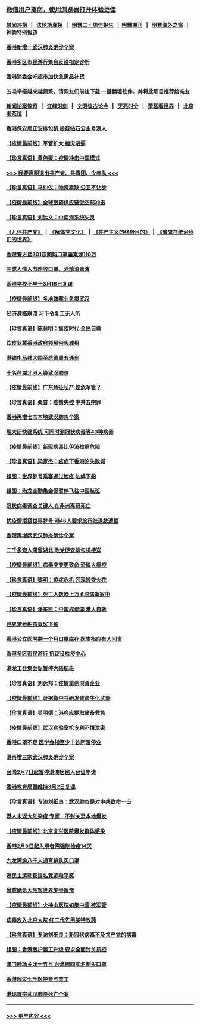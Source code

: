 ### [微信用户指南，使用浏览器打开体验更佳](https://github.com/gfw-breaker/banned-news1/blob/master/indexes/wechat-guide.md?t=0)
#### [禁闻热榜](热点新闻.md?t=0)  &nbsp;&nbsp;|&nbsp;&nbsp; [法轮功真相](https://github.com/gfw-breaker/truth/blob/master/README.md?t=0) &nbsp;&nbsp;|&nbsp;&nbsp; [明慧二十周年报告](https://github.com/gfw-breaker/mh-reports/blob/master/README.md?t=0) &nbsp;&nbsp;|&nbsp;&nbsp;[明慧期刊](https://github.com/gfw-breaker/mh-qikan) &nbsp;&nbsp;|&nbsp;&nbsp; [明慧海外之窗](https://github.com/gfw-breaker/mh-news/blob/master/README.md?t=0) &nbsp;&nbsp;|&nbsp;&nbsp; [神韵特别报道](https://github.com/gfw-breaker/mh-news/blob/master/shenyun.md?t=0)
#### [香港新增一武汉肺炎确诊个案](../pages/nsc415/n11874044.md?t=02171456) 
#### [香港多区市民游行集会反设指定诊所](../pages/nsc415/n11874017.md?t=02171456) 
#### [香港消委会吁超市加快急需品补货](../pages/nsc415/n11874003.md?t=02171456) 
#### 五毛举报越来越频繁，请网友们前往下载 [一键翻墙软件](https://github.com/gfw-breaker/ssr-accounts)，并将此项目推荐给亲友
#### [新闻拍案惊奇](https://github.com/gfw-breaker/banned-news1/blob/master/pages/link4.md) &nbsp;&nbsp;|&nbsp;&nbsp; [江峰时刻](https://github.com/gfw-breaker/banned-news1/blob/master/pages/link4.md) &nbsp;&nbsp;|&nbsp;&nbsp; [文昭谈古论今](https://github.com/gfw-breaker/banned-news1/blob/master/pages/link4.md) &nbsp;&nbsp;|&nbsp;&nbsp; [天亮时分](https://github.com/gfw-breaker/banned-news1/blob/master/pages/link4.md) &nbsp;&nbsp;|&nbsp;&nbsp; [萧茗看世界](https://github.com/gfw-breaker/banned-news1/blob/master/pages/link4.md) &nbsp;&nbsp;|&nbsp;&nbsp; [北京老茶馆](https://github.com/gfw-breaker/banned-news1/blob/master/pages/link4.md) &nbsp;&nbsp;|&nbsp;&nbsp; 
#### [香港保安局正安排包机 接载钻石公主号港人](../pages/nsc415/n11873932.md?t=02171456) 
#### [【疫情最前线】军管扩大 蝗灾进逼](../pages/nsc415/n11873780.md?t=02171456) 
#### [【珍言真语】黄伟豪：疫情冲击中国模式](../pages/nsc415/n11873482.md?t=02171456) 
#### [>>> 我要声明退出共产党、共青团、少年队 <<<](https://github.com/begood0513/goodnews/blob/master/quit/letter.md) 
#### [【珍言真语】马仲仪：物资紧缺 公卫不让步](../pages/nsc415/n11872315.md?t=02171456) 
#### [【疫情最前线】全球医药供应链受空前冲击](../pages/nsc415/n11869614.md?t=02171456) 
#### [【珍言真语】刘达文：中南海系统失灵](../pages/nsc415/n11869465.md?t=02171456) 
#### [《九评共产党》](https://github.com/begood0513/9ping.md/blob/master/README.md) &nbsp;|&nbsp; [《解体党文化》](../../../../jtdwh.md/blob/master/README.md)  &nbsp;|&nbsp; [《共产主义的终极目的》](../../../../gczydzjmd.md/blob/master/README.md) &nbsp;|&nbsp; [《魔鬼在统治我们的世界》](../../../../mgztzwmdsj.md/blob/master/README.md) 
#### [香港警方接301宗网购口罩骗案涉110万](../pages/nsc415/n11867572.md?t=02171456) 
#### [三成人情人节想收口罩、酒精消毒液](../pages/nsc415/n11867523.md?t=02171456) 
#### [香港学校不早于3月16日复课](../pages/nsc415/n11867498.md?t=02171456) 
#### [【疫情最前线】多地殡葬业急援武汉](../pages/nsc415/n11866914.md?t=02171456) 
#### [经济濒临崩溃 习下令复工无人听](../pages/nsc415/n11867269.md?t=02171456) 
#### [【珍言真语】陈竟明：瘟疫时代 全民自救](../pages/nsc415/n11866765.md?t=02171456) 
#### [饮食业冀香港政府领展带头减租](../pages/nsc415/n11864876.md?t=02171456) 
#### [港铁屯马线大围至启德周五通车](../pages/nsc415/n11864842.md?t=02171456) 
#### [十名在湖北港人染武汉肺炎](../pages/nsc415/n11864807.md?t=02171456) 
#### [【疫情最前线】广东急征私产 趁危军管？](../pages/nsc415/n11864205.md?t=02171456) 
#### [【珍言真语】桑普：疫情失控 中共五宗罪](../pages/nsc415/n11864157.md?t=02171456) 
#### [香港再增七宗本地武汉肺炎个案](../pages/nsc415/n11862405.md?t=02171456) 
#### [理大研快筛系统 可同时测冠状病毒等40种病毒](../pages/nsc415/n11862376.md?t=02171456) 
#### [【疫情最前线】新冠病毒比伊波拉更危险](../pages/nsc415/n11862199.md?t=02171456) 
#### [【珍言真语】梁家杰：疫症下香港沦失败城](../pages/nsc415/n11861588.md?t=02171456) 
#### [组图：世界梦号乘客通过检疫 陆续下船](../pages/nsc415/n11858302.md?t=02171456) 
#### [组图：港龙空勤集会促暂停飞往中国航班](../pages/nsc415/n11858190.md?t=02171456) 
#### [冠状病毒调查关键人 在非洲离奇死亡](../pages/nsc415/n11859798.md?t=02171456) 
#### [忧疫情拒搭世界梦号 港46人要求旅行社退款遭拒](../pages/nsc415/n11859849.md?t=02171456) 
#### [香港再增两武汉肺炎确诊个案](../pages/nsc415/n11859833.md?t=02171456) 
#### [二千多港人滞留湖北 政党促安排包机接送](../pages/nsc415/n11859831.md?t=02171456) 
#### [【疫情最前线】病毒突变更致命 恐酿大瘟疫](../pages/nsc415/n11859604.md?t=02171456) 
#### [【珍言真语】黎明：疫症危机 闪现转变火花](../pages/nsc415/n11859199.md?t=02171456) 
#### [【疫情最前线】死亡人数恐上万 6成病逝家中](../pages/nsc415/n11856687.md?t=02171456) 
#### [【珍言真语】潘东凯：中国成疫国 港人自救](../pages/nsc415/n11856962.md?t=02171456) 
#### [世界梦号船员乘客下船](../pages/nsc415/n11856883.md?t=02171456) 
#### [香港公立医院剩一个月口罩库存 医生指应有人问责](../pages/nsc415/n11856875.md?t=02171456) 
#### [香港多区市民游行 抗议设检疫中心](../pages/nsc415/n11856866.md?t=02171456) 
#### [港龙工会集会促暂停大陆航班](../pages/nsc415/n11856840.md?t=02171456) 
#### [【珍言真语】刘达邦：疫情重创港资企业](../pages/nsc415/n11854274.md?t=02171456) 
#### [【疫情最前线】证据指中共研发致命生化武器](../pages/nsc415/n11853087.md?t=02171456) 
#### [【珍言真语】吴明德：港府应提取储备救急](../pages/nsc415/n11852734.md?t=02171456) 
#### [【疫情最前线】武汉实验室抢专利不慎泄密](../pages/nsc415/n11850310.md?t=02171456) 
#### [香港口罩不足 医学会指至少十诊所暂停业](../pages/nsc415/n11850301.md?t=02171456) 
#### [港再增三宗武汉肺炎确诊个案](../pages/nsc415/n11850328.md?t=02171456) 
#### [台湾2月7日起暂停港澳居民入台证申请](../pages/nsc415/n11850304.md?t=02171456) 
#### [香港教育局暂维持3月2日复课](../pages/nsc415/n11850260.md?t=02171456) 
#### [【珍言真语】专访刘细良：武汉肺炎是对中共致命一击](../pages/nsc415/n11849934.md?t=02171456) 
#### [港人未返大陆染疫 专家：不封关恐本地爆发](../pages/nsc415/n11848021.md?t=02171456) 
#### [【疫情最前线】北京复兴医院爆发群体感染](../pages/nsc415/n11847626.md?t=02171456) 
#### [香港2月8日起入境者需强制检疫14天](../pages/nsc415/n11847658.md?t=02171456) 
#### [九龙湾逾八千人通宵排队买口罩](../pages/nsc415/n11847647.md?t=02171456) 
#### [港民主运动获提名竞逐和平奖](../pages/nsc415/n11847633.md?t=02171456) 
#### [曾载确诊大陆客世界梦号返港](../pages/nsc415/n11847608.md?t=02171456) 
#### [【疫情最前线】火神山医院如集中营 被军管](../pages/nsc415/n11847524.md?t=02171456) 
#### [病毒攻入北京大院 红二代先用美特效药](../pages/nsc415/n11847427.md?t=02171456) 
#### [【珍言真语】专访刘细良：新冠状病毒不及共产党的病毒](../pages/nsc415/n11847164.md?t=02171456) 
#### [组图：香港医护罢工升级 要求全面封关抗疫](../pages/nsc415/n11844107.md?t=02171456) 
#### [澳门赌场关闭十五日 台湾周四实名制买口罩](../pages/nsc415/n11845083.md?t=02171456) 
#### [香港超过七千医护参与罢工](../pages/nsc415/n11845051.md?t=02171456) 
#### [港现首宗武汉肺炎死亡个案](../pages/nsc415/n11844998.md?t=02171456) 

----
#### [ >>> 更早内容 <<< ](../indexes/nsc415-earlier.md)
